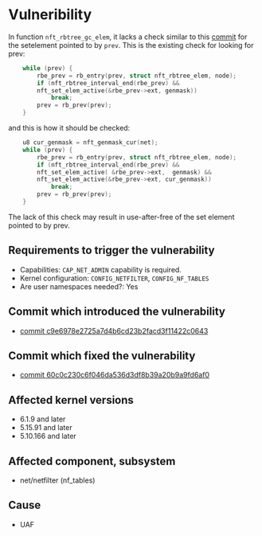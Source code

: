 # Vulneribility
In function `nft_rbtree_gc_elem`, it lacks a check similar to this [commit](https://git.kernel.org/pub/scm/linux/kernel/git/stable/linux.git/commit/net/netfilter/nft_set_rbtree.c?id=2ee52ae94baabf7ee09cf2a8d854b990dac5d0e4) for the setelement pointed to by `prev`. 
This is the existing check for looking for prev:
```c 
    while (prev) {
        rbe_prev = rb_entry(prev, struct nft_rbtree_elem, node);
        if (nft_rbtree_interval_end(rbe_prev) &&
        nft_set_elem_active(&rbe_prev->ext, genmask))
            break;
        prev = rb_prev(prev);
    }
```
and this is how it should be checked:
```c
    u8 cur_genmask = nft_genmask_cur(net);
    while (prev) {
        rbe_prev = rb_entry(prev, struct nft_rbtree_elem, node);
        if (nft_rbtree_interval_end(rbe_prev) &&
        nft_set_elem_active( &rbe_prev->ext,  genmask) &&
        nft_set_elem_active(&rbe_prev->ext, cur_genmask))
            break;
        prev = rb_prev(prev);
    }
```
The lack of this check may result in use-after-free of the set element pointed to by prev.

## Requirements to trigger the vulnerability
 - Capabilities:  `CAP_NET_ADMIN` capability is required.
 - Kernel configuration: `CONFIG_NETFILTER`, `CONFIG_NF_TABLES`
 - Are user namespaces needed?: Yes
  
## Commit which introduced the vulnerability
 - [commit c9e6978e2725a7d4b6cd23b2facd3f11422c0643](https://git.kernel.org/pub/scm/linux/kernel/git/torvalds/linux.git/commit/net/netfilter/nft_set_rbtree.c?id=c9e6978e2725a7d4b6cd23b2facd3f11422c0643)

## Commit which fixed the vulnerability
- [commit 60c0c230c6f046da536d3df8b39a20b9a9fd6af0](https://git.kernel.org/pub/scm/linux/kernel/git/torvalds/linux.git/commit/net/netfilter?id=60c0c230c6f046da536d3df8b39a20b9a9fd6af0)

## Affected kernel versions
- 6.1.9 and later
- 5.15.91 and later
- 5.10.166 and later

## Affected component, subsystem
- net/netfilter (nf_tables)

## Cause
- UAF

